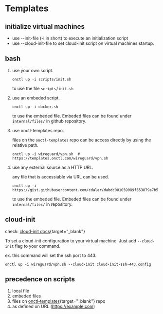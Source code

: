 # Templates

## initialize virtual machines

- use --init-file (-i in short) to execute an initialization script 
- use --cloud-init-file to set cloud-init script on virtual machines startup.  

## bash

1. use your own script. 

    ```
    onctl up -i scripts/init.sh 
    ```
    to use the file `scripts/init.sh`

1. use an embeded script.

    ```
    onctl up -i docker.sh
    ```
    to use the embeded file. Embeded files can be found under `internal/files/` in github repository.

1. use onctl-templates repo. 

    files on the `onctl-templates` repo can be access directly by using the relative path.

    ```
    onctl up -i wireguard/vpn.sh  # https://templates.onctl.com/wireguard/vpn.sh
    ```

1. use any external source as a HTTP URL.

    any file that is accessiable via URL can be used. 

    ```
    onctl up -i https://gist.githubusercontent.com/cdalar/dabdc001059089f553879a7b535e9b21/raw/02f336857b04eb13bc7ceeec1e66395bd615824b/helloworld.sh
    ```
    to use the embeded file. Embeded files can be found under `internal/files/` in repository.

## cloud-init 

check: [cloud-init docs](https://cloudinit.readthedocs.io/en/latest/){target="_blank"}

To set a cloud-init configuration to your virtual machine. Just add `--cloud-init` flag to your command. 

ex. this command will set the ssh port to 443.
```
onctl up -i wireguard/vpn.sh --cloud-init cloud-init-ssh-443.config
```

## precedence on scripts
1. local file
1. embeded files
1. files on [onctl-templates](https://github.com/cdalar/onctl-templates){target="_blank"} repo
1. as defined on URL (https://example.com)
